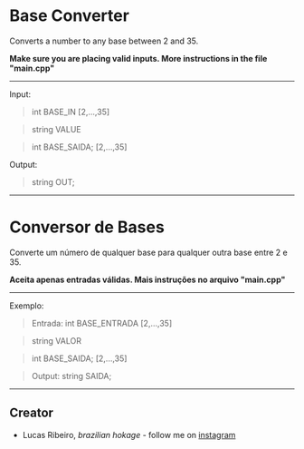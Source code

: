 # Base Converter
Converts a number to any base between 2 and 35.

**Make sure you are placing valid inputs.
More instructions in the file "main.cpp"** 

---
Input: 
>int BASE_IN [2,...,35]

>	string VALUE

>	int BASE_SAIDA; [2,...,35]

Output:

>string OUT;

---
# Conversor de Bases 
Converte um número de qualquer base para qualquer outra base entre 2 e 35.

**Aceita apenas entradas válidas. 
Mais instruções no arquivo "main.cpp"**

---
Exemplo: 
>Entrada:  int BASE_ENTRADA [2,...,35]

>	string VALOR

>	int BASE_SAIDA; [2,...,35]

>Output: string SAIDA;

---
## Creator 
* Lucas Ribeiro, *brazilian hokage* - follow me on [instagram](https://www.instagram.com/lucassrib "Instagram")
